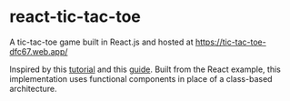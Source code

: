 # react-tic-tac-toe
A tic-tac-toe game built in React.js and hosted at https://tic-tac-toe-dfc67.web.app/


Inspired by this [tutorial](https://reactjs.org/tutorial/tutorial.html#setup-for-the-tutorial) and this [guide](https://www.youtube.com/watch?v=KsKcoQT_Qyo). Built from the React example, this implementation uses functional components in place of a class-based architecture.
